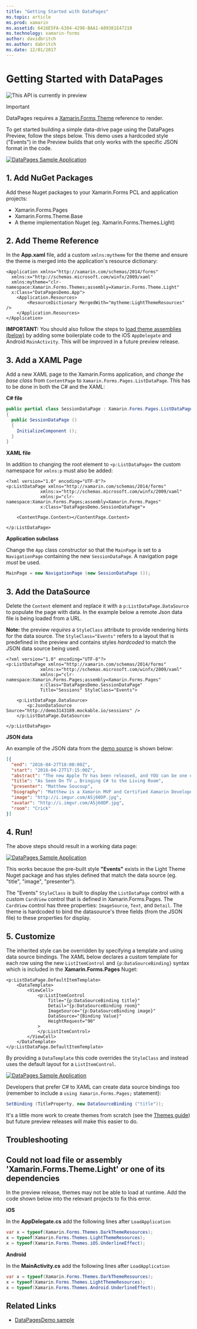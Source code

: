 ```yaml
---
title: "Getting Started with DataPages"
ms.topic: article
ms.prod: xamarin
ms.assetid: 6416E5FA-6384-4298-BAA1-A89381E47210
ms.technology: xamarin-forms
author: davidbritch
ms.author: dabritch
ms.date: 12/01/2017
---
```


# Getting Started with DataPages

![](~/media/shared/preview.png "This API is currently in preview")

> [!IMPORTANT]
> DataPages requires a
[Xamarin.Forms Theme](~/xamarin-forms/user-interface/themes/index.md) reference to render.


To get started building a simple data-drive page using the DataPages Preview,
follow the steps below. This demo uses a hardcoded style ("Events") in
the Preview builds that only works with the specific JSON format
in the code.

[![](get-started-images/demo-sml.png "DataPages Sample Application")](get-started-images/demo.png#lightbox "DataPages Sample Application")

## 1. Add NuGet Packages

Add these Nuget packages to your Xamarin.Forms PCL and application projects:

* Xamarin.Forms.Pages
* Xamarin.Forms.Theme.Base
* A theme implementation Nuget (eg. Xamarin.Forms.Themes.Light)

## 2. Add Theme Reference

In the **App.xaml** file, add a custom `xmlns:mytheme` for the theme
and ensure the theme is merged into the application's resource dictionary:

```xaml
<Application xmlns="http://xamarin.com/schemas/2014/forms"
  xmlns:x="http://schemas.microsoft.com/winfx/2009/xaml"
  xmlns:mytheme="clr-namespace:Xamarin.Forms.Themes;assembly=Xamarin.Forms.Theme.Light"
  x:Class="DataPagesDemo.App">
    <Application.Resources>
        <ResourceDictionary MergedWith="mytheme:LightThemeResources" />
    </Application.Resources>
</Application>
```

**IMPORTANT:** You should also follow the steps to [load theme assemblies (below)](#loadtheme)
by adding some boilerplate code to the iOS `AppDelegate` and Android `MainActivity`. This will
be improved in a future preview release.


## 3. Add a XAML Page

Add a new XAML page to the Xamarin.Forms application, and *change the base class*
from `ContentPage` to `Xamarin.Forms.Pages.ListDataPage`. This has to be done in
both the C# and the XAML:

**C# file**

```csharp
public partial class SessionDataPage : Xamarin.Forms.Pages.ListDataPage // was ContentPage
{
  public SessionDataPage ()
  {
    InitializeComponent ();
  }
}
```

**XAML file**

In addition to changing the root element to `<p:ListDataPage>` the custom
namespace for `xmlns:p` must also be added:

```xaml
<?xml version="1.0" encoding="UTF-8"?>
<p:ListDataPage xmlns="http://xamarin.com/schemas/2014/forms"
			 xmlns:x="http://schemas.microsoft.com/winfx/2009/xaml"
			 xmlns:p="clr-namespace:Xamarin.Forms.Pages;assembly=Xamarin.Forms.Pages"
			 x:Class="DataPagesDemo.SessionDataPage">

	<ContentPage.Content></ContentPage.Content>

</p:ListDataPage>
```

**Application subclass**

Change the `App` class constructor so that the `MainPage` is set to a `NavigationPage`
containing the new `SessionDataPage`. A navigation page *must* be used.

```csharp
MainPage = new NavigationPage (new SessionDataPage ());
```

## 3. Add the DataSource

Delete the `Content` element and replace it with a `p:ListDataPage.DataSource`
to populate the page with data. In the example below a remote Json data
file is being loaded from a URL.

**Note:** the preview *requires* a `StyleClass` attribute to
provide rendering hints for the data source. The `StyleClass="Events"`
refers to a layout that is predefined in the preview and contains styles
*hardcoded* to match the JSON data source being used.

```xaml
<?xml version="1.0" encoding="UTF-8"?>
<p:ListDataPage xmlns="http://xamarin.com/schemas/2014/forms"
			 xmlns:x="http://schemas.microsoft.com/winfx/2009/xaml"
			 xmlns:p="clr-namespace:Xamarin.Forms.Pages;assembly=Xamarin.Forms.Pages"
			 x:Class="DataPagesDemo.SessionDataPage"
			 Title="Sessions" StyleClass="Events">

	<p:ListDataPage.DataSource>
		<p:JsonDataSource Source="http://demo3143189.mockable.io/sessions" />
	</p:ListDataPage.DataSource>

</p:ListDataPage>
```

**JSON data**

An example of the JSON data from the [demo source](http://demo3143189.mockable.io/sessions)
is shown below:

```json
[{
  "end": "2016-04-27T18:00:00Z",
  "start": "2016-04-27T17:15:00Z",
  "abstract": "The new Apple TV has been released, and YOU can be one of the first developers to write apps for it. To make things even better, you can build these apps in C#! This session will introduce the basics of how to create a tvOS app with Xamarin, including: differences between tvOS and iOS APIs, TV user interface best practices, responding to user input, as well as the capabilities and limitations of building apps for a television. Grab some popcorn—this is going to be good!",
  "title": "As Seen On TV … Bringing C# to the Living Room",
  "presenter": "Matthew Soucoup",
  "biography": "Matthew is a Xamarin MVP and Certified Xamarin Developer from Madison, WI. He founded his company Code Mill Technologies and started the Madison Mobile .Net Developers Group.  Matt regularly speaks on .Net and Xamarin development at user groups, code camps and conferences throughout the Midwest. Matt gardens hot peppers, rides bikes, and loves Wisconsin micro-brews and cheese.",
  "image": "http://i.imgur.com/ASj60DP.jpg",
  "avatar": "http://i.imgur.com/ASj60DP.jpg",
  "room": "Crick"
}]
```

## 4. Run!

The above steps should result in a working data page:

[![](get-started-images/demo-sml.png "DataPages Sample Application")](get-started-images/demo.png#lightbox "DataPages Sample Application")

This works because the pre-built style **"Events"** exists in the Light Theme Nuget package
and has styles defined that match the data source (eg. "title", "image", "presenter").

The "Events" `StyleClass` is built to display the `ListDataPage` control
with a custom `CardView` control that is defined in Xamarin.Forms.Pages. The `CardView`
control has three properties: `ImageSource`, `Text`, and `Detail`. The theme
is hardcoded to bind the datasource's three fields (from the JSON file) to
these properties for display.

## 5. Customize

The inherited style can be overridden by specifying a
template and using data source bindings. The XAML below declares
a custom template for each row using the new `ListItemControl`
and `{p:DataSourceBinding}`
syntax which is included in the **Xamarin.Forms.Pages** Nuget:

```xaml
<p:ListDataPage.DefaultItemTemplate>
	<DataTemplate>
		<ViewCell>
			<p:ListItemControl
				Title="{p:DataSourceBinding title}"
				Detail="{p:DataSourceBinding room}"
				ImageSource="{p:DataSourceBinding image}"
				DataSource="{Binding Value}"
				HeightRequest="90"
			>
			</p:ListItemControl>
		</ViewCell>
	</DataTemplate>
</p:ListDataPage.DefaultItemTemplate>
```

By providing a `DataTemplate` this code overrides the `StyleClass`
and instead uses the default layout for a `ListItemControl`.

[![](get-started-images/custom-sml.png "DataPages Sample Application")](get-started-images/custom.png#lightbox "DataPages Sample Application")

Developers that prefer C# to XAML can create data source bindings too
(remember to include a `using Xamarin.Forms.Pages;` statement):

```csharp
SetBinding (TitleProperty, new DataSourceBinding ("title"));
```


It's a little more work to create themes from scratch
(see the [Themes guide](~/xamarin-forms/user-interface/themes/index.md))
but future preview releases will make this easier to do.


## Troubleshooting

<a name="loadtheme"/>

## Could not load file or assembly 'Xamarin.Forms.Theme.Light' or one of its dependencies

In the preview release, themes may not be able to load at runtime. Add the code
shown below into the relevant projects to fix this error.

**iOS**

In the **AppDelegate.cs** add the following lines after `LoadApplication`

```csharp
var x = typeof(Xamarin.Forms.Themes.DarkThemeResources);
x = typeof(Xamarin.Forms.Themes.LightThemeResources);
x = typeof(Xamarin.Forms.Themes.iOS.UnderlineEffect);
```

**Android**

In the **MainActivity.cs** add the following lines after `LoadApplication`

```csharp
var x = typeof(Xamarin.Forms.Themes.DarkThemeResources);
x = typeof(Xamarin.Forms.Themes.LightThemeResources);
x = typeof(Xamarin.Forms.Themes.Android.UnderlineEffect);
```



## Related Links

- [DataPagesDemo sample](https://github.com/xamarin/xamarin-forms-samples/tree/master/Pages/DataPagesDemo)
